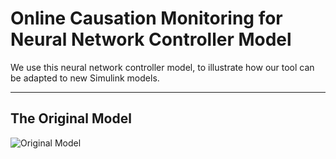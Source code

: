 # Online Causation Monitoring for Neural Network Controller Model

We use this neural network controller model, to illustrate how our tool can be adapted to new Simulink models.

***

## The Original Model

![Original Model](/img/origin.png)
